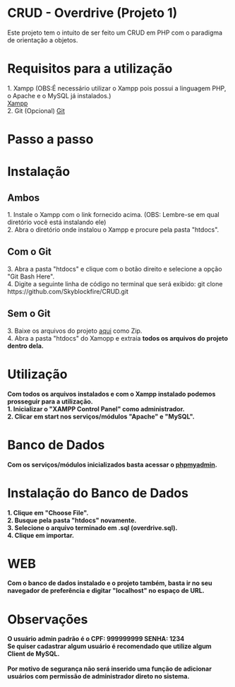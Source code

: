 # CRUD - Overdrive (Projeto 1)
Este projeto tem o intuito de ser feito um CRUD em PHP com o paradigma de orientação a objetos.

<h1>Requisitos para a utilização</h1>
1. Xampp (OBS:É necessário utilizar o Xampp pois possui a linguagem PHP, o Apache e o MySQL já instalados.)<br>
<a href="https://www.apachefriends.org/pt_br/index.html">Xampp</a><br>
2. Git (Opcional) <a href="https://git-scm.com/downloads">Git</a>

# Passo a passo

<h1>Instalação</h1>
<h2>Ambos</h2>
1. Instale o Xampp com o link fornecido acima. (OBS: Lembre-se em qual diretório você está instalando ele)<br>
2. Abra o diretório onde instalou o Xampp e procure pela pasta "htdocs".

<h2>Com o Git</h2>
3. Abra a pasta "htdocs" e clique com o botão direito e selecione a opção "Git Bash Here".<br>
4. Digite a seguinte linha de código no terminal que será exibido: git clone https://github.com/Skyblockfire/CRUD.git

<h2>Sem o Git</h2>
3. Baixe os arquivos do projeto <a href="https://github.com/Skyblockfire/CRUD">aqui</a> como Zip.<br>
4. Abra a pasta "htdocs" do Xamopp e extraia <strong>todos<strong> os arquivos do projeto dentro dela.

<h1>Utilização</h1>
Com todos os arquivos instalados e com o Xampp instalado podemos prosseguir para a utilização.<br>
1. Inicializar o "XAMPP Control Panel" como administrador.<br>
2. Clicar em start nos serviços/módulos "Apache" e "MySQL".

# Banco de Dados
Com os serviços/módulos inicializados basta acessar o <a href="http://localhost/phpmyadmin/index.php?route=/server/import">phpmyadmin</a>.

<h1>Instalação do Banco de Dados</h1>
1. Clique em "Choose File".<br>
2. Busque pela pasta "htdocs" novamente.<br>
3. Selecione o arquivo terminado em .sql (overdrive.sql).<br>
4. Clique em importar.

# WEB
Com o banco de dados instalado e o projeto também, basta ir no seu navegador de preferência e digitar "localhost" no espaço de URL.

# Observações
O usuário admin padrão é o CPF: 999999999 SENHA: 1234<br>
Se quiser cadastrar algum usuário é recomendado que utilize algum Client de MySQL. <br>
<br>
Por motivo de segurança não será inserido uma função de adicionar usuários com permissão de administrador direto no sistema.